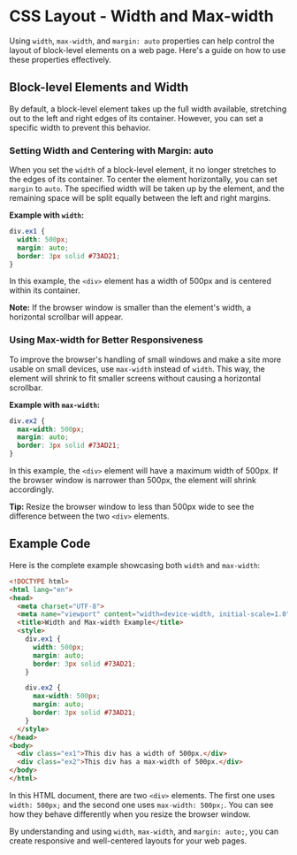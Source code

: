 # CSS Layout - Width and Max-width
Using `width`, `max-width`, and `margin: auto` properties can help control the layout of block-level elements on a web page. Here's a guide on how to use these properties effectively.
## Block-level Elements and Width

By default, a block-level element takes up the full width available, stretching out to the left and right edges of its container. However, you can set a specific width to prevent this behavior.

### Setting Width and Centering with Margin: auto

When you set the `width` of a block-level element, it no longer stretches to the edges of its container. To center the element horizontally, you can set `margin` to `auto`. The specified width will be taken up by the element, and the remaining space will be split equally between the left and right margins.

**Example with `width`:**

```css
div.ex1 {
  width: 500px;
  margin: auto;
  border: 3px solid #73AD21;
}
```

In this example, the `<div>` element has a width of 500px and is centered within its container.

**Note:** If the browser window is smaller than the element's width, a horizontal scrollbar will appear.

### Using Max-width for Better Responsiveness

To improve the browser's handling of small windows and make a site more usable on small devices, use `max-width` instead of `width`. This way, the element will shrink to fit smaller screens without causing a horizontal scrollbar.

**Example with `max-width`:**

```css
div.ex2 {
  max-width: 500px;
  margin: auto;
  border: 3px solid #73AD21;
}
```

In this example, the `<div>` element will have a maximum width of 500px. If the browser window is narrower than 500px, the element will shrink accordingly.

**Tip:** Resize the browser window to less than 500px wide to see the difference between the two `<div>` elements.

## Example Code

Here is the complete example showcasing both `width` and `max-width`:

```html
<!DOCTYPE html>
<html lang="en">
<head>
  <meta charset="UTF-8">
  <meta name="viewport" content="width=device-width, initial-scale=1.0">
  <title>Width and Max-width Example</title>
  <style>
    div.ex1 {
      width: 500px;
      margin: auto;
      border: 3px solid #73AD21;
    }

    div.ex2 {
      max-width: 500px;
      margin: auto;
      border: 3px solid #73AD21;
    }
  </style>
</head>
<body>
  <div class="ex1">This div has a width of 500px.</div>
  <div class="ex2">This div has a max-width of 500px.</div>
</body>
</html>
```

In this HTML document, there are two `<div>` elements. The first one uses `width: 500px;` and the second one uses `max-width: 500px;`. You can see how they behave differently when you resize the browser window.

By understanding and using `width`, `max-width`, and `margin: auto;`, you can create responsive and well-centered layouts for your web pages.

